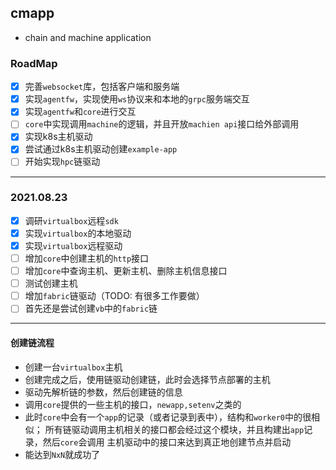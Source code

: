 cmapp
---

* chain and machine application

### RoadMap

- [x] 完善`websocket`库，包括客户端和服务端
- [x] 实现`agentfw`，实现使用`ws`协议来和本地的`grpc`服务端交互
- [x] 实现`agentfw`和`core`进行交互
- [ ] `core`中实现调用`machine`的逻辑，并且开放`machien api`接口给外部调用
- [x] 实现k8s主机驱动
- [x] 尝试通过k8s主机驱动创建`example-app`
- [ ] 开始实现`hpc`链驱动
----

### 2021.08.23
- [x] 调研`virtualbox`远程`sdk`
- [x] 实现`virtualbox`的本地驱动
- [x] 实现`virtualbox`远程驱动 
- [ ] 增加`core`中创建主机的`http`接口
- [ ] 增加`core`中查询主机、更新主机、删除主机信息接口
- [ ] 测试创建主机
- [ ] 增加`fabric`链驱动（TODO: 有很多工作要做）
- [ ] 首先还是尝试创建`vb`中的`fabric`链

-----
#### 创建链流程
* 创建一台`virtualbox`主机
* 创建完成之后，使用链驱动创建链，此时会选择节点部署的主机
* 驱动先解析链的参数，然后创建链的信息
* 调用`core`提供的一些主机的接口，`newapp,setenv`之类的
* 此时`core`中会有一个`app`的记录（或者记录到表中），结构和`worker0`中的很相似；
  所有链驱动调用主机相关的接口都会经过这个模块，并且构建出`app`记录，然后`core`会调用
  主机驱动中的接口来达到真正地创建节点并启动
* 能达到`NxN`就成功了

